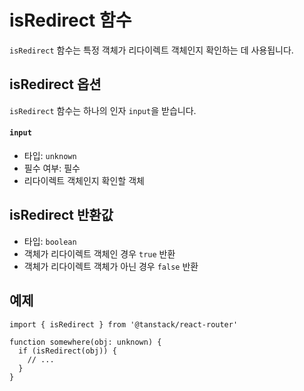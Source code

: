 # isRedirect 함수

`isRedirect` 함수는 특정 객체가 리다이렉트 객체인지 확인하는 데 사용됩니다.


## isRedirect 옵션

`isRedirect` 함수는 하나의 인자 `input`을 받습니다.


#### `input`

- 타입: `unknown`
- 필수 여부: 필수
- 리다이렉트 객체인지 확인할 객체


## isRedirect 반환값

- 타입: `boolean`
- 객체가 리다이렉트 객체인 경우 `true` 반환
- 객체가 리다이렉트 객체가 아닌 경우 `false` 반환


## 예제

```tsx
import { isRedirect } from '@tanstack/react-router'

function somewhere(obj: unknown) {
  if (isRedirect(obj)) {
    // ...
  }
}
```


